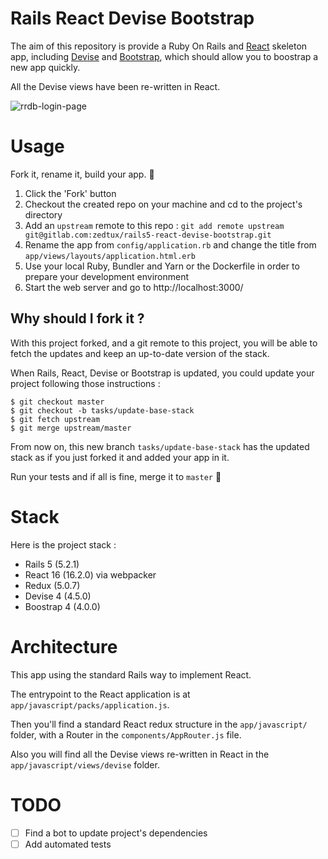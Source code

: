 # Rails React Devise Bootstrap

The aim of this repository is provide a Ruby On Rails and [React](https://reactjs.org)
skeleton app, including [Devise](https://github.com/plataformatec/devise) and
[Bootstrap](http://getbootstrap.com), which should allow you to boostrap a new
app quickly.

All the Devise views have been re-written in React.

![rrdb-login-page](/uploads/2cfb66718d2c77afdf9db5fa385d5934/rrdb-login-page.png)

# Usage

Fork it, rename it, build your app. 💪

1. Click the 'Fork' button
2. Checkout the created repo on your machine and cd to the project's directory
3. Add an `upstream` remote to this repo : `git add remote upstream git@gitlab.com:zedtux/rails5-react-devise-bootstrap.git`
4. Rename the app from `config/application.rb` and change the title
   from `app/views/layouts/application.html.erb`
5. Use your local Ruby, Bundler and Yarn or the Dockerfile in order to prepare
   your development environment
6. Start the web server and go to http://localhost:3000/

## Why should I fork it ?

With this project forked, and a git remote to this project, you will be able to
fetch the updates and keep an up-to-date version of the stack.

When Rails, React, Devise or Bootstrap is updated, you could update your project
following those instructions :

```
$ git checkout master
$ git checkout -b tasks/update-base-stack
$ git fetch upstream
$ git merge upstream/master
```

From now on, this new branch `tasks/update-base-stack` has the updated stack as
if you just forked it and added your app in it.

Run your tests and if all is fine, merge it to `master` 🎉

# Stack

Here is the project stack :

 * Rails 5 (5.2.1)
 * React 16 (16.2.0) via webpacker
 * Redux (5.0.7)
 * Devise 4 (4.5.0)
 * Boostrap 4 (4.0.0)

# Architecture

This app using the standard Rails way to implement React.

The entrypoint to the React application is at `app/javascript/packs/application.js`.

Then you'll find a standard React redux structure in the `app/javascript/`
folder, with a Router in the `components/AppRouter.js` file.

Also you will find all the Devise views re-written in React in the
`app/javascript/views/devise` folder.

# TODO

 - [ ] Find a bot to update project's dependencies
 - [ ] Add automated tests
